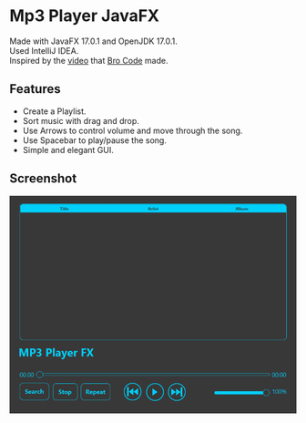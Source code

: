 # Mp3 Player JavaFX

Made with JavaFX 17.0.1 and OpenJDK 17.0.1. <br/>
Used IntelliJ IDEA. <br/>
Inspired by the [video](https://www.youtube.com/watch?v=-D2OIekCKes) that [Bro Code](https://www.youtube.com/channel/UC4SVo0Ue36XCfOyb5Lh1viQ) made.

## Features
- Create a Playlist.
- Sort music with drag and drop.
- Use Arrows to control volume and move through the song.
- Use Spacebar to play/pause the song.
- Simple and elegant GUI.

## Screenshot
![Screenshot](./screenshot.PNG)
